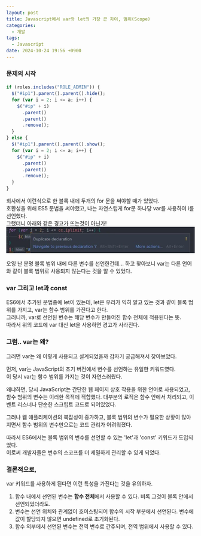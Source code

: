 ```yaml
---
layout: post
title: Javascript에서 var와 let의 가장 큰 차이, 범위(Scope)
categories:
  - 개발
tags:
  - Javascript
date: 2024-10-24 19:56 +0900
---
```


### 문제의 시작

```javascript
if (roles.includes("ROLE_ADMIN")) {
  $("#ip1").parent().parent().hide();
  for (var i = 2; i <= a; i++) {
    $("#ip" + i)
      .parent()
      .parent()
      .remove();
  }
} else {
  $("#ip1").parent().parent().show();
  for (var i = 2; i <= a; i++) {
    $("#ip" + i)
      .parent()
      .parent()
      .remove();
  }
}
```

회사에서 이런식으로 한 블록 내에 두개의 for 문을 써야할 때가 있었다.  
호환성을 위해 ES5 문법을 써야했고, 나는 자연스럽게 for문 하나당 var를 사용하여 i를 선언했다.  
그랬더니 아래와 같은 경고가 뜨는것이 아닌가!
![picture 0](/assets/img/posts/15e3eadd1099251d33877e10f4f54abbe1281aed85be4749261c155cb41f9f93.jpeg)

오잉 난 분명 블록 범위 내에 다른 변수를 선언한건데… 하고 찾아보니 var는 다른 언어와 같이 블록 범위로 사용되지 않는다는 것을 알 수 있었다.

### var 그리고 let과 const

ES6에서 추가된 문법중에 let이 있는데, let은 우리가 익히 알고 있는 것과 같이 블록 범위를 가지고, var는 함수 범위를 가진다고 한다.  
그러니까, var로 선언된 변수는 해당 변수가 만들어진 함수 전체에 적용된다는 뜻.  
따라서 위의 코드에 var 대신 let을 사용하면 경고가 사라진다.

### 그럼.. var는 왜?

그러면 var는 왜 이렇게 사용되고 설계되었을까 갑자기 궁금해져서 찾아보았다.

먼저, var는 JavaScript의 초기 버전에서 변수를 선언하는 유일한 키워드였다.  
이 당시 var는 함수 범위를 가지는 것이 자연스러웠다.

왜냐하면, 당시 JavaScript는 간단한 웹 페이지 상호 작용을 위한 언어로 사용되었고, 함수 범위의 변수는 이러한 목적에 적합했다. 대부분의 로직은 함수 안에서 처리되고, 이벤트 리스너나 단순한 스크립트 코드로 되어있었다.

그러나 웹 애플리케이션의 복잡성이 증가하고, 블록 범위의 변수가 필요한 상황이 많아지면서 함수 범위의 변수만으로는 코드 관리가 어려워졌다.

따라서 ES6에서는 블록 범위의 변수를 선언할 수 있는 'let'과 'const' 키워드가 도입되었다.  
이로써 개발자들은 변수의 스코프를 더 세밀하게 관리할 수 있게 되었다.

### 결론적으로,

var 키워드를 사용하게 된다면 이런 특성을 가진다는 것을 유의하자.

1. 함수 내에서 선언된 변수는 **함수 전체**에서 사용할 수 있다. 비록 그것이 블록 안에서 선언되었더라도.
2. 변수는 선언 위치와 관계없이 호이스팅되어 함수의 시작 부분에서 선언된다. 변수에 값이 할당되지 않으면 undefined로 초기화된다.
3. 함수 외부에서 선언된 변수는 전역 변수로 간주되며, 전역 범위에서 사용할 수 있다.
